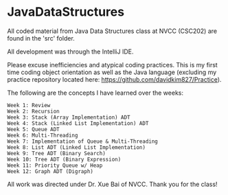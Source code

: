 # JavaDataStructures
All coded material from Java Data Structures class at NVCC (CSC202) are found in the 'src' folder.

All development was through the IntelliJ IDE.

Please excuse inefficiencies and atypical coding practices. This is my first time coding object orientation as well as the Java 
language (excluding my practice repository located here: https://github.com/davidkim827/Practice).

The following are the concepts I have learned over the weeks:

	Week 1: Review
	Week 2: Recursion
	Week 3: Stack (Array Implementation) ADT
	Week 4: Stack (Linked List Implementation) ADT
	Week 5: Queue ADT
	Week 6: Multi-Threading
	Week 7: Implementation of Queue & Multi-Threading
	Week 8: List ADT (Linked List Implementation)
	Week 9: Tree ADT (Binary Search)
	Week 10: Tree ADT (Binary Expression)
	Week 11: Priority Queue w/ Heap
	Week 12: Graph ADT (Digraph)

All work was directed under Dr. Xue Bai of NVCC. Thank you for the class!
